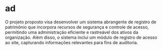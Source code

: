 # ad
O projeto proposto visa desenvolver um sistema abrangente de registro de patrimônio que incorpora recursos de segurança e controle de acesso, permitindo uma administração eficiente e rastreável dos ativos da organização. Além disso, o sistema inclui um módulo de registro de acesso ao site, capturando informações relevantes para fins de auditoria.
